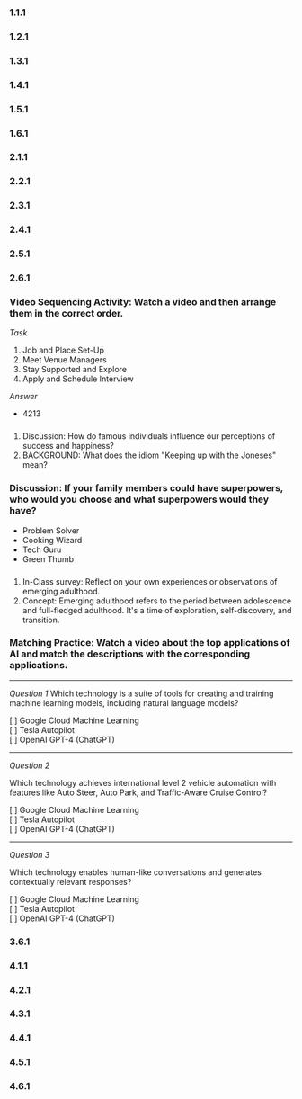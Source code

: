 ### 1.1.1
### 1.2.1
### 1.3.1
### 1.4.1
### 1.5.1
### 1.6.1
### 2.1.1
### 2.2.1
### 2.3.1
### 2.4.1
### 2.5.1
### 2.6.1
### Video Sequencing Activity: Watch a video and then arrange them in the correct order.

*Task*

1.  Job and Place Set-Up
2.  Meet Venue Managers
3.  Stay Supported and Explore
4.  Apply and Schedule Interview

*Answer*

-   4213

### 
1. Discussion: How do famous individuals influence our perceptions of success and happiness?
2. BACKGROUND: What does the idiom "Keeping up with the Joneses" mean?

### Discussion: If your family members could have superpowers, who would you choose and what superpowers would they have?
-   Problem Solver
-   Cooking Wizard
-   Tech Guru
-   Green Thumb
### 
1. In-Class survey: Reflect on your own experiences or observations of emerging adulthood.
2. Concept: Emerging adulthood refers to the period between adolescence and full-fledged adulthood. It's a time of exploration, self-discovery, and transition.
### Matching Practice: Watch a video about the top applications of AI and match the descriptions with the corresponding applications.

---

*Question 1*
Which technology is a suite of tools for creating and training machine learning models, including natural language models?

[ ] Google Cloud Machine Learning  
[ ] Tesla Autopilot  
[ ] OpenAI GPT-4 (ChatGPT)  

----------

*Question 2*

Which technology achieves international level 2 vehicle automation with features like Auto Steer, Auto Park, and Traffic-Aware Cruise Control?

[ ] Google Cloud Machine Learning  
[ ] Tesla Autopilot  
[ ] OpenAI GPT-4 (ChatGPT)  

---

*Question 3*

Which technology enables human-like conversations and generates
    contextually relevant responses?

[ ] Google Cloud Machine Learning  
[ ] Tesla Autopilot  
[ ] OpenAI GPT-4 (ChatGPT)  
  
### 3.6.1
### 4.1.1
### 4.2.1
### 4.3.1
### 4.4.1
### 4.5.1
### 4.6.1
